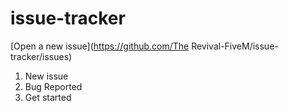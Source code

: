 # issue-tracker

[Open a new issue](https://github.com/The Revival-FiveM/issue-tracker/issues)

1. New issue
2. Bug Reported
3. Get started
